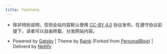 ```yaml
---
title: footnote
---
```


* 除非特别说明，否则全站内容默认使用 [CC-BY 4.0](https://creativecommons.org/licenses/by/4.0/) 协议发布。在遵守协议前提下，读者可以自由转载、分发网站内容。 

* Powered by [Gatsby](https://www.gatsbyjs.org/) | Theme by [Raink](https://github.com/izuolan/raink) (Forked from [PersonalBlog](https://github.com/greglobinski/gatsby-starter-personal-blog)) | Deliverd by [Netlify](https://netlify.com/)